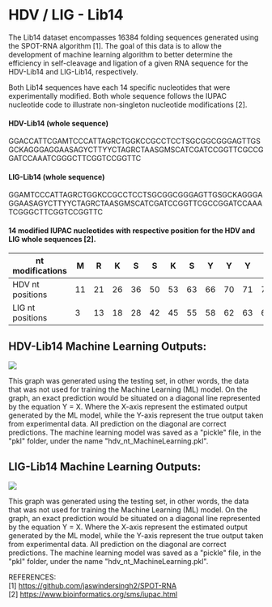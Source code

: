 # HDV / LIG - Lib14

The Lib14 dataset encompasses 16384 folding sequences generated using the SPOT-RNA algorithm [1]. The goal of this data is to allow the development of machine learning algorithm to better determine the efficiency in self-cleavage and ligation of a given RNA sequence for the HDV-Lib14 and LIG-Lib14, respectively.

Both Lib14 sequences have each 14 specific nucleotides that were experimentally modified. Both whole sequence follows the IUPAC nucleotide code to illustrate non-singleton nucleotide modifications [2].

#### HDV-Lib14 (whole sequence)   
GGACCATTCGAMTCCCATTAGRCTGGKCCGCCTCCTSGCGGCGGGAGTTGSGCKAGGGAGGAASAGYCTTYYCTAGRCTAASGMSCATCGATCCGGTTCGCCGGATCCAAATCGGGCTTCGGTCCGGTTC  
  
#### LIG-Lib14 (whole sequence)  
GGAMTCCCATTAGRCTGGKCCGCCTCCTSGCGGCGGGAGTTGSGCKAGGGAGGAASAGYCTTYYCTAGRCTAASGMSCATCGATCCGGTTCGCCGGATCCAAATCGGGCTTCGGTCCGGTTC  
  
#### 14 modified IUPAC nucleotides with respective position for the HDV and LIG whole sequences [2].  
| nt modifications | M  | R  | K  | S  | S  | K  | S  | Y  | Y  | Y  | R  | S  | M  | S  |
|------------------|----|----|----|----|----|----|----|----|----|----|----|----|----|----|
| HDV nt positions | 11 | 21 | 26 | 36 | 50 | 53 | 63 | 66 | 70 | 71 | 76 | 81 | 83 | 84 |
| LIG nt positions | 3  | 13 | 18 | 28 | 42 | 45 | 55 | 58 | 62 | 63 | 68 | 73 | 75 | 76 |
  
  
## HDV-Lib14 Machine Learning Outputs: 

![](ML/media/hdv_nt_prediction.png)  
  
This graph was generated using the testing set, in other words, the data that was not used for training the Machine Learning (ML) model. On the graph, an exact prediction would be situated on a diagonal line represented by the equation Y = X. Where the X-axis represent the estimated output generated by the ML model, while the Y-axis represent the true output taken from experimental data. All prediction on the diagonal are correct predictions. The machine learning model was saved as a "pickle" file, in the "pkl" folder, under the name "hdv_nt_MachineLearning.pkl".
  
  
## LIG-Lib14 Machine Learning Outputs: 

![](ML/media/lig_nt_prediction.png)  
  
This graph was generated using the testing set, in other words, the data that was not used for training the Machine Learning (ML) model. On the graph, an exact prediction would be situated on a diagonal line represented by the equation Y = X. Where the X-axis represent the estimated output generated by the ML model, while the Y-axis represent the true output taken from experimental data. All prediction on the diagonal are correct predictions. The machine learning model was saved as a "pickle" file, in the "pkl" folder, under the name "hdv_nt_MachineLearning.pkl".

REFERENCES:  
[1] https://github.com/jaswindersingh2/SPOT-RNA  
[2] https://www.bioinformatics.org/sms/iupac.html  

